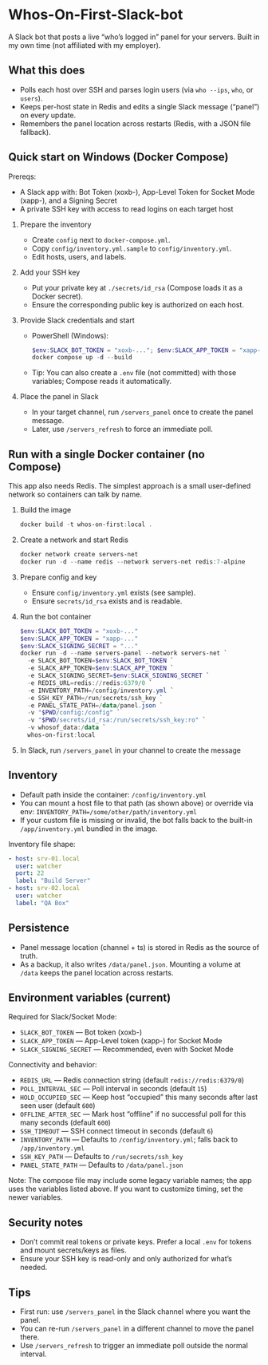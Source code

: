 # Whos-On-First-Slack-bot

A Slack bot that posts a live “who’s logged in” panel for your servers. Built in my own time (not affiliated with my employer).

## What this does

- Polls each host over SSH and parses login users (via `who --ips`, `who`, or `users`).
- Keeps per-host state in Redis and edits a single Slack message (“panel”) on every update.
- Remembers the panel location across restarts (Redis, with a JSON file fallback).

## Quick start on Windows (Docker Compose)

Prereqs:
- A Slack app with: Bot Token (xoxb-), App-Level Token for Socket Mode (xapp-), and a Signing Secret
- A private SSH key with access to read logins on each target host

1) Prepare the inventory
	- Create `config` next to `docker-compose.yml`.
	- Copy `config/inventory.yml.sample` to `config/inventory.yml`.
	- Edit hosts, users, and labels.

2) Add your SSH key
	- Put your private key at `./secrets/id_rsa` (Compose loads it as a Docker secret).
	- Ensure the corresponding public key is authorized on each host.

3) Provide Slack credentials and start
	- PowerShell (Windows):
	  ```powershell
	  $env:SLACK_BOT_TOKEN = "xoxb-..."; $env:SLACK_APP_TOKEN = "xapp-..."; $env:SLACK_SIGNING_SECRET = "..."
	  docker compose up -d --build
	  ```
	- Tip: You can also create a `.env` file (not committed) with those variables; Compose reads it automatically.

4) Place the panel in Slack
	- In your target channel, run `/servers_panel` once to create the panel message.
	- Later, use `/servers_refresh` to force an immediate poll.

## Run with a single Docker container (no Compose)

This app also needs Redis. The simplest approach is a small user-defined network so containers can talk by name.

1) Build the image
	```powershell
	docker build -t whos-on-first:local .
	```

2) Create a network and start Redis
	```powershell
	docker network create servers-net
	docker run -d --name redis --network servers-net redis:7-alpine
	```

3) Prepare config and key
	- Ensure `config/inventory.yml` exists (see sample).
	- Ensure `secrets/id_rsa` exists and is readable.

4) Run the bot container
	```powershell
	$env:SLACK_BOT_TOKEN = "xoxb-..."
	$env:SLACK_APP_TOKEN = "xapp-..."
	$env:SLACK_SIGNING_SECRET = "..."
	docker run -d --name servers-panel --network servers-net `
	  -e SLACK_BOT_TOKEN=$env:SLACK_BOT_TOKEN `
	  -e SLACK_APP_TOKEN=$env:SLACK_APP_TOKEN `
	  -e SLACK_SIGNING_SECRET=$env:SLACK_SIGNING_SECRET `
	  -e REDIS_URL=redis://redis:6379/0 `
	  -e INVENTORY_PATH=/config/inventory.yml `
	  -e SSH_KEY_PATH=/run/secrets/ssh_key `
	  -e PANEL_STATE_PATH=/data/panel.json `
	  -v "$PWD/config:/config" `
	  -v "$PWD/secrets/id_rsa:/run/secrets/ssh_key:ro" `
	  -v whosof_data:/data `
	  whos-on-first:local
	```

5) In Slack, run `/servers_panel` in your channel to create the message

## Inventory

- Default path inside the container: `/config/inventory.yml`
- You can mount a host file to that path (as shown above) or override via env: `INVENTORY_PATH=/some/other/path/inventory.yml`
- If your custom file is missing or invalid, the bot falls back to the built-in `/app/inventory.yml` bundled in the image.

Inventory file shape:

```yaml
- host: srv-01.local
  user: watcher
  port: 22
  label: "Build Server"
- host: srv-02.local
  user: watcher
  label: "QA Box"
```

## Persistence

- Panel message location (channel + ts) is stored in Redis as the source of truth.
- As a backup, it also writes `/data/panel.json`. Mounting a volume at `/data` keeps the panel location across restarts.

## Environment variables (current)

Required for Slack/Socket Mode:
- `SLACK_BOT_TOKEN` — Bot token (xoxb-)
- `SLACK_APP_TOKEN` — App-Level token (xapp-) for Socket Mode
- `SLACK_SIGNING_SECRET` — Recommended, even with Socket Mode

Connectivity and behavior:
- `REDIS_URL` — Redis connection string (default `redis://redis:6379/0`)
- `POLL_INTERVAL_SEC` — Poll interval in seconds (default `15`)
- `HOLD_OCCUPIED_SEC` — Keep host “occupied” this many seconds after last seen user (default `600`)
- `OFFLINE_AFTER_SEC` — Mark host “offline” if no successful poll for this many seconds (default `600`)
- `SSH_TIMEOUT` — SSH connect timeout in seconds (default `6`)
- `INVENTORY_PATH` — Defaults to `/config/inventory.yml`; falls back to `/app/inventory.yml`
- `SSH_KEY_PATH` — Defaults to `/run/secrets/ssh_key`
- `PANEL_STATE_PATH` — Defaults to `/data/panel.json`

Note: The compose file may include some legacy variable names; the app uses the variables listed above. If you want to customize timing, set the newer variables.

## Security notes

- Don’t commit real tokens or private keys. Prefer a local `.env` for tokens and mount secrets/keys as files.
- Ensure your SSH key is read-only and only authorized for what’s needed.

## Tips

- First run: use `/servers_panel` in the Slack channel where you want the panel.
- You can re-run `/servers_panel` in a different channel to move the panel there.
- Use `/servers_refresh` to trigger an immediate poll outside the normal interval.

